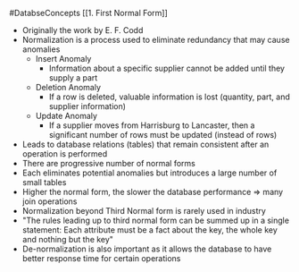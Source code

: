 #DatabseConcepts [[1. First Normal Form]]
- Originally the work by E. F. Codd
- Normalization is a process used to eliminate redundancy that may cause anomalies
	- Insert Anomaly
		- Information about a specific supplier cannot be added until they supply a part
	- Deletion Anomaly
		- If a row is deleted, valuable information is lost (quantity, part, and supplier information)
	- Update Anomaly
		- If a supplier moves from Harrisburg to Lancaster, then a significant number of rows must be updated (instead of rows)
- Leads to database relations (tables) that remain consistent after an operation is performed
- There are progressive number of normal forms
- Each eliminates potential anomalies but introduces a large number of small tables
- Higher the normal form, the slower the database performance => many join operations
- Normalization beyond Third Normal form is rarely used in industry
- "The rules leading up to third normal form can be summed up in a single statement: Each attribute must be a fact about the key, the whole key and nothing but the key"
- De-normalization is also important as it allows the database to have better response time for certain operations
